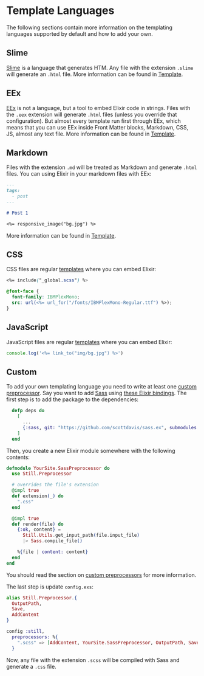# Template Languages

The following sections contain more information on the templating languages supported by default and how to add your own.

## Slime

[Slime](https://github.com/slime-lang/slime) is a language that generates HTM. Any file with the extension `.slime` will generate an `.html` file. More information can be found in [Template](https://hexdocs.pm/still/templates.html).

## EEx

[EEx](https://hexdocs.pm/eex/EEx.html) is not a language, but a tool to embed Elixir code in strings. Files with the `.eex` extension will generate `.html` files (unless you override that configuration). But almost every template run first through EEx, which means that you can use EEx inside Front Matter blocks, Markdown, CSS, JS, almost any text file. More information can be found in [Template](https://hexdocs.pm/still/templates.html).

## Markdown

Files with the extension `.md` will be treated as Markdown and generate `.html` files. You can using Elixir in your markdown files with EEx:

```md
---
tags:
  - post
---

# Post 1

<%= responsive_image("bg.jpg") %>
```

More information can be found in [Template](https://hexdocs.pm/still/templates.html).

## CSS

CSS files are regular [templates](https://hexdocs.pm/still/templates.html) where you can embed Elixir:

```css
<%= include("_global.scss") %>

@font-face {
  font-family: IBMPlexMono;
  src: url(<%= url_for("/fonts/IBMPlexMono-Regular.ttf") %>);
}
```

## JavaScript

JavaScript files are regular [templates](https://hexdocs.pm/still/templates.html) where you can embed Elixir:

```js
console.log('<%= link_to("img/bg.jpg") %>')
```

## Custom

To add your own templating language you need to write at least one [custom preprocessor](https://hexdocs.pm/still/preprocessors.html). Say you want to add [Sass](https://sass-lang.com/) using [these Elixir bindings](https://github.com/scottdavis/sass.ex). The first step is to add the package to the dependencies:

```elixir
  defp deps do
    [
      ...
      {:sass, git: "https://github.com/scottdavis/sass.ex", submodules: true},
    ]
  end

```

Then, you create a new Elixir module somewhere with the following contents:

```elixir
defmodule YourSite.SassPreprocessor do
  use Still.Preprocessor

  # overrides the file's extension
  @impl true
  def extension(_) do
    ".css"
  end

  @impl true
  def render(file) do
    {:ok, content} =
      Still.Utils.get_input_path(file.input_file)
      |> Sass.compile_file()

    %{file | content: content}
  end
end
```

You should read the section on [custom preprocessors](https://hexdocs.pm/still/preprocessors.html#content) for more information.

The last step is update `config.exs`:

```elixir
alias Still.Preprocessor.{
  OutputPath,
  Save,
  AddContent
}

config :still,
  preprocessors: %{
    ".scss" => [AddContent, YourSite.SassPreprocessor, OutputPath, Save]
  }
```

Now, any file with the extension `.scss` will be compiled with Sass and generate a `.css` file.
